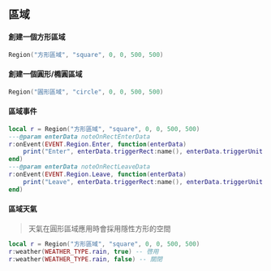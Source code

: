 ## 區域

#### 創建一個方形區域

```lua
Region("方形區域", "square", 0, 0, 500, 500)
```

#### 創建一個圓形/橢圓區域

```lua
Region("圓形區域", "circle", 0, 0, 500, 500)
```

#### 區域事件

```lua
local r = Region("方形區域", "square", 0, 0, 500, 500)
---@param enterData noteOnRectEnterData
r:onEvent(EVENT.Region.Enter, function(enterData)
    print("Enter", enterData.triggerRect:name(), enterData.triggerUnit:name())
end)
---@param enterData noteOnRectLeaveData
r:onEvent(EVENT.Region.Leave, function(enterData)
    print("Leave", enterData.triggerRect:name(), enterData.triggerUnit:name())
end)
```

#### 區域天氣

> 天氣在圓形區域應用時會採用隱性方形的空間

```lua
local r = Region("方形區域", "square", 0, 0, 500, 500)
r:weather(WEATHER_TYPE.rain, true) -- 啓用
r:weather(WEATHER_TYPE.rain, false) -- 關閉
```
